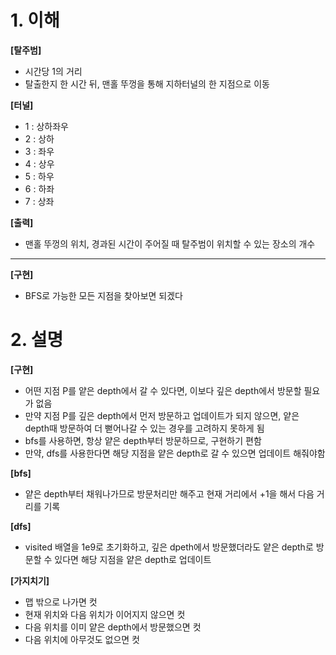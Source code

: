 # 1. 이해
**[탈주범]**
- 시간당 1의 거리
- 탈출한지 한 시간 뒤, 맨홀 뚜껑을 통해 지하터널의 한 지점으로 이동
	
**[터널]**
- 1 : 상하좌우
- 2 : 상하
- 3 : 좌우
- 4 : 상우
- 5 : 하우
- 6 : 하좌
- 7 : 상좌

**[출력]**
- 맨홀 뚜껑의 위치, 경과된 시간이 주어질 때 탈주범이 위치할 수 있는 장소의 개수
	
----------------------------------------------------------------------------
**[구현]**
- BFS로 가능한 모든 지점을 찾아보면 되겠다

# 2. 설명
**[구현]**
- 어떤 지점 P를 얕은 depth에서 갈 수 있다면, 이보다 깊은 depth에서 방문할 필요가 없음
- 만약 지점 P를 깊은 depth에서 먼저 방문하고 업데이트가 되지 않으면, 얕은 depth때 방문하여 더 뻗어나갈 수 있는 경우를 고려하지 못하게 됨
- bfs를 사용하면, 항상 얕은 depth부터 방문하므로, 구현하기 편함
- 만약, dfs를 사용한다면 해당 지점을 얕은 depth로 갈 수 있으면 업데이트 해줘야함

**[bfs]**
- 얕은 depth부터 채워나가므로 방문처리만 해주고 현재 거리에서 +1을 해서 다음 거리를 기록

**[dfs]**
- visited 배열을 1e9로 초기화하고, 깊은 dpeth에서 방문했더라도 얕은 depth로 방문할 수 있다면 해당 지점을 얕은 depth로 업데이트

**[가지치기]**
- 맵 밖으로 나가면 컷
- 현재 위치와 다음 위치가 이어지지 않으면 컷
- 다음 위치를 이미 얕은 depth에서 방문했으면 컷
- 다음 위치에 아무것도 없으면 컷

